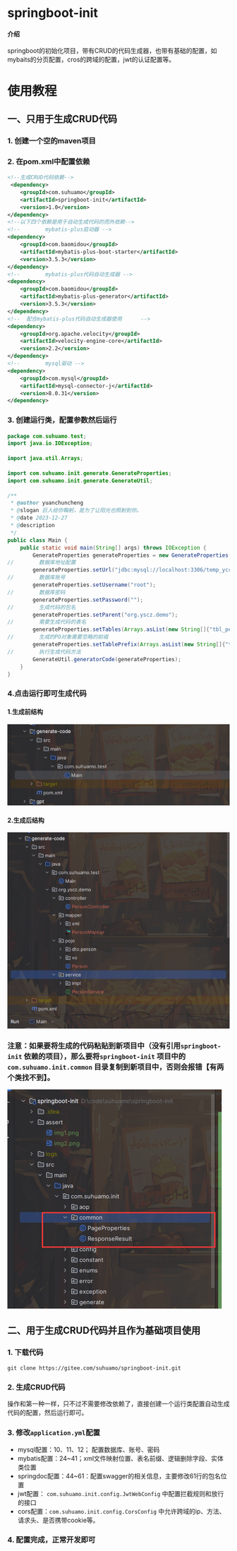 # springboot-init

#### 介绍
springboot的初始化项目，带有CRUD的代码生成器，也带有基础的配置，如mybaits的分页配置，cros的跨域的配置，jwt的认证配置等。

# 使用教程
## 一、只用于生成CRUD代码
### 1. 创建一个空的maven项目
### 2. 在pom.xml中配置依赖
```xml
<!--生成CRUD代码依赖-->
 <dependency>
    <groupId>com.suhuamo</groupId>
    <artifactId>springboot-init</artifactId>
    <version>1.0</version>
</dependency>
<!--以下四个依赖是用于自动生成代码的而外依赖-->
<!--        mybatis-plus启动器 -->
<dependency>
    <groupId>com.baomidou</groupId>
    <artifactId>mybatis-plus-boot-starter</artifactId>
    <version>3.5.3</version>
</dependency>
<!--        mybatis-plus代码自动生成器 -->
<dependency>
    <groupId>com.baomidou</groupId>
    <artifactId>mybatis-plus-generator</artifactId>
    <version>3.5.3</version>
</dependency>
<!--  配合mybatis-plus代码自动生成器使用      -->
<dependency>
    <groupId>org.apache.velocity</groupId>
    <artifactId>velocity-engine-core</artifactId>
    <version>2.2</version>
</dependency>
<!--        mysql驱动 -->
<dependency>
    <groupId>com.mysql</groupId>
    <artifactId>mysql-connector-j</artifactId>
    <version>8.0.31</version>
</dependency>
```
### 3. 创建运行类，配置参数然后运行
```java
package com.suhuamo.test;
import java.io.IOException;

import java.util.Arrays;

import com.suhuamo.init.generate.GenerateProperties;
import com.suhuamo.init.generate.GenerateUtil;

/**
 * @author yuanchuncheng
 * @slogan 巨人给你鞠躬，是为了让阳光也照射到你。
 * @date 2023-12-27
 * @description
 */
public class Main {
    public static void main(String[] args) throws IOException {
        GenerateProperties generateProperties = new GenerateProperties();
//        数据库地址配置
        generateProperties.setUrl("jdbc:mysql://localhost:3306/temp_ycc?userUnicode=true&characterEncoding=utf8&serverTimezone=UTC&nullCatalogMeansCurrent=true");
//        数据库账号
        generateProperties.setUsername("root");
//        数据库密码
        generateProperties.setPassword("");
//        生成代码的包名
        generateProperties.setParent("org.yscz.demo");
//        需要生成代码的表名
        generateProperties.setTables(Arrays.asList(new String[]{"tbl_person"}));
//        生成的PO对象需要忽略的前缀
        generateProperties.setTablePrefix(Arrays.asList(new String[]{"tbl_"}));
//        执行生成代码方法
        GenerateUtil.generatorCode(generateProperties);
    }
}
```
### 4.点击运行即可生成代码
#### 1.生成前结构
![生成前.png](assert/img1.png)
#### 2.生成后结构
![生成后.png](assert/img2.png)

### 注意：如果要将生成的代码粘贴到新项目中（没有引用`springboot-init` 依赖的项目），那么要将`springboot-init` 项目中的 `com.suhuamo.init.common` 目录复制到新项目中，否则会报错【有两个类找不到】。
![common目录.png](assert/img3.png)


## 二、用于生成CRUD代码并且作为基础项目使用
### 1. 下载代码
```shell
git clone https://gitee.com/suhuamo/springboot-init.git
```
### 2. 生成CRUD代码
操作和第一种一样，只不过不需要修改依赖了，直接创建一个运行类配置自动生成代码的配置，然后运行即可。
### 3. 修改`application.yml`配置
- mysql配置：10、11、12； 配置数据库、账号、密码
- mybatis配置：24~41；xml文件映射位置、表名前缀、逻辑删除字段、实体类位置
- springdoc配置：44~61：配置swagger的相关信息，主要修改61行的包名位置
- jwt配置： `com.suhuamo.init.config.JwtWebConfig` 中配置拦截规则和放行的接口
- cors配置：`com.suhuamo.init.config.CorsConfig` 中允许跨域的ip、方法、请求头、是否携带cookie等。
### 4. 配置完成，正常开发即可